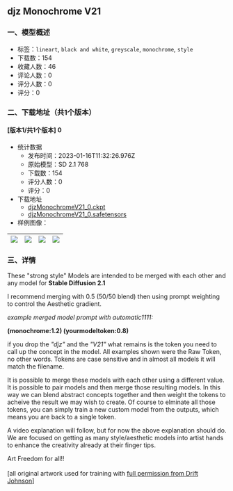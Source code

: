 ## djz Monochrome V21
### 一、模型概述

- 标签：`lineart`, `black and white`, `greyscale`, `monochrome`, `style`
- 下载数：154
- 收藏人数：46
- 评论人数：0
- 评分人数：0
- 评分：0

### 二、下载地址（共1个版本）

#### [版本1/共1个版本] 0

- 统计数据
  - 发布时间：2023-01-16T11:32:26.976Z
  - 原始模型：SD 2.1 768
  - 下载数：154
  - 评分人数：0
  - 评分：0
- 下载地址
  - [djzMonochromeV21_0.ckpt](https://civitai.com/api/download/models/4073?type=Model&format=PickleTensor&size=full&fp=fp16)
  - [djzMonochromeV21_0.safetensors](https://civitai.com/api/download/models/4073)
- 样例图像：

| <img src="https://image.civitai.com/xG1nkqKTMzGDvpLrqFT7WA/8dbb6723-1804-4a3c-b2d9-9d9ef0c29900/width=450/25646.jpeg" /> | <img src="https://image.civitai.com/xG1nkqKTMzGDvpLrqFT7WA/54fc2efb-52ce-40b2-7b01-27714a26d800/width=450/25654.jpeg" /> | <img src="https://image.civitai.com/xG1nkqKTMzGDvpLrqFT7WA/d47d3499-6470-4a0d-5a61-8a77fbdc5d00/width=450/25653.jpeg" /> | <img src="https://image.civitai.com/xG1nkqKTMzGDvpLrqFT7WA/e8b76caf-d1bf-48b6-e6b0-dd55b9b5e700/width=450/25652.jpeg" /> |
| ---- | ---- | ---- | ---- |


### 三、详情
<p>These "strong style" Models are intended to be merged with each other and any model for <strong>Stable Diffusion 2.1</strong><br /></p><p>I recommend merging with 0.5 (50/50 blend) then using prompt weighting to control the Aesthetic gradient.<br /></p><p><em>example merged model prompt with automatic1111: </em></p><p><strong>(monochrome:1.2) (yourmodeltoken:0.8)</strong><br /></p><p>if you drop the <em>"djz"</em> and the <em>"V21"</em> what remains is the token you need to call up the concept in the model. All examples shown were the Raw Token, no other words. Tokens are case sensitive and in almost all models it will match the filename.<br /></p><p>It is possible to merge these models with each other using a different value. It is possible to pair models and then merge those resulting models. In this way we can blend abstract concepts together and then weight the tokens to acheive the result we may wish to create. Of course to elminate all those tokens, you can simply train a new custom model from the outputs, which means you are back to a single token.<br /></p><p>A video explanation will follow, but for now the above explanation should do. We are focused on getting as many style/aesthetic models into artist hands to enhance the creativity already at their finger tips.</p><p>Art Freedom for all!!<br /><br />[all original artwork used for training with <a rel="ugc" href="https://twitter.com/MushroomFleet/status/1609633158864961539">full permission from Drift Johnson</a>]</p>